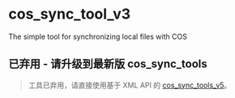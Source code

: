 # cos_sync_tool_v3

The simple tool for synchronizing local files with COS

## 已弃用 - 请升级到最新版 cos_sync_tools

> 工具已弃用，请直接使用基于 XML API 的 [cos_sync_tools_v5](https://github.com/tencentyun/cos_sync_tools_v5)。
